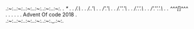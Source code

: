 .:*~*:._.:*~*:._.:*~*:._.:*~*:._.:*~*:._.:*~*:.
.     *                                       .
.    /.\                                      .
.   /..'\                                     .
.   /'.'\                                     .
.  /.''.'\                                    .
.  /.'.'.\                                    .
. /'.''.'.\                                   .
. ^^^[_]^^^                                   .
.                                             .
.                                             .
. Advent Of code 2018                          .            
.:*~*:._.:*~*:._.:*~*:._.:*~*:._.:*~*:._.:*~*:.


